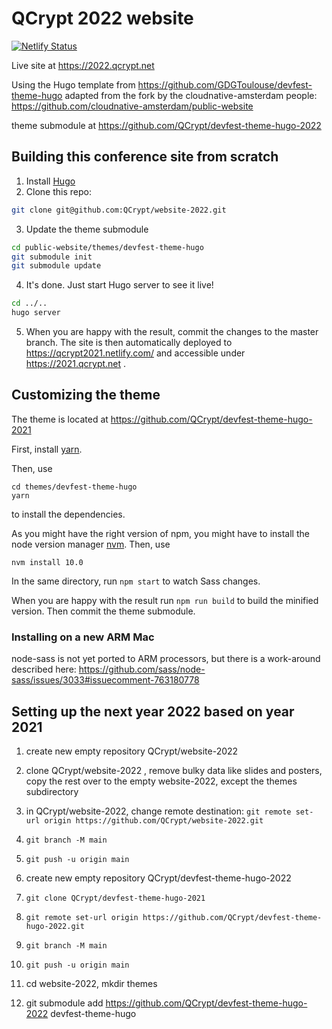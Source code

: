 # QCrypt 2022 website

[![Netlify Status](https://api.netlify.com/api/v1/badges/3b2d4f11-42a3-42fc-bbfc-1debed945d5e/deploy-status)](https://app.netlify.com/sites/qcrypt2022/deploys)

Live site at https://2022.qcrypt.net

Using the Hugo template from https://github.com/GDGToulouse/devfest-theme-hugo
adapted from the fork by the cloudnative-amsterdam people: https://github.com/cloudnative-amsterdam/public-website

theme submodule at https://github.com/QCrypt/devfest-theme-hugo-2022

## Building this conference site from scratch

1. Install [Hugo](https://gohugo.io)
2. Clone this repo:

```bash
git clone git@github.com:QCrypt/website-2022.git
```

3. Update the theme submodule

```bash
cd public-website/themes/devfest-theme-hugo
git submodule init
git submodule update
```

4. It's done. Just start Hugo server to see it live!

```bash
cd ../..
hugo server
```

5. When you are happy with the result, commit the changes to the master branch. The site is then automatically deployed to https://qcrypt2021.netlify.com/ and accessible under https://2021.qcrypt.net .

## Customizing the theme
The theme is located at https://github.com/QCrypt/devfest-theme-hugo-2021

First, install [yarn](https://yarnpkg.com/lang/en/docs/install/).

Then, use
```
cd themes/devfest-theme-hugo
yarn
```
to install the dependencies.

As you might have the right version of npm, you might have to install the node version manager [nvm](https://github.com/nvm-sh/nvm). Then, use
```
nvm install 10.0
```

In the same directory, run `npm start` to watch Sass changes.

When you are happy with the result run `npm run build` to build the minified version. Then commit the theme submodule.

### Installing on a new ARM Mac
node-sass is not yet ported to ARM processors, but there is a work-around described here:
https://github.com/sass/node-sass/issues/3033#issuecomment-763180778

## Setting up the next year 2022 based on year 2021
1. create new empty repository QCrypt/website-2022
2. clone QCrypt/website-2022 , remove bulky data like slides and posters, copy the rest over to the empty website-2022, except the themes subdirectory
3. in QCrypt/website-2022, change remote destination:
```git remote set-url origin https://github.com/QCrypt/website-2022.git```
4. ```git branch -M main```
5. ```git push -u origin main```

6. create new empty repository QCrypt/devfest-theme-hugo-2022
7. ```git clone QCrypt/devfest-theme-hugo-2021```
8. ```git remote set-url origin https://github.com/QCrypt/devfest-theme-hugo-2022.git```
9. ```git branch -M main```
10. ```git push -u origin main```

11. cd website-2022, mkdir themes
12. git submodule add https://github.com/QCrypt/devfest-theme-hugo-2022 devfest-theme-hugo

